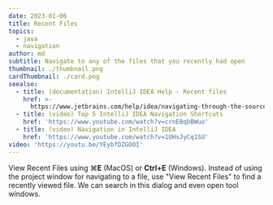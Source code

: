 ```yaml
---
date: 2023-01-06
title: Recent Files
topics:
  - java
  - navigation
author: md
subtitle: Navigate to any of the files that you recently had open
thumbnail: ./thumbnail.png
cardThumbnail: ./card.png
seealso:
  - title: (documentation) IntelliJ IDEA Help - Recent files
    href: >-
      https://www.jetbrains.com/help/idea/navigating-through-the-source-code.html#recent_files
  - title: (video) Top 5 IntelliJ IDEA Navigation Shortcuts
    href: 'https://www.youtube.com/watch?v=crnEBqbBWuo'
  - title: (video) Navigation in IntelliJ IDEA
    href: 'https://www.youtube.com/watch?v=1UHsJyCq1SU'
video: 'https://youtu.be/YEybfDZGOOI'
---
```

View Recent Files using ⌘**E** (MacOS) or **Ctrl+E** (Windows). Instead of using the project window for navigating to a file, use "View Recent Files" to find a recently viewed file. We can search in this dialog and even open tool windows.
